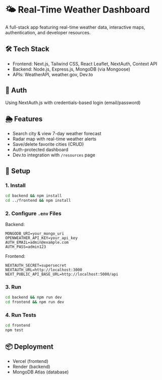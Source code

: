 # 🌤 Real-Time Weather Dashboard

A full-stack app featuring real-time weather data, interactive maps, authentication, and developer resources.

## 🛠 Tech Stack

- Frontend: Next.js, Tailwind CSS, React Leaflet, NextAuth, Context API
- Backend: Node.js, Express.js, MongoDB (via Mongoose)
- APIs: WeatherAPI, weather.gov, Dev.to

## 🔐 Auth

Using NextAuth.js with credentials-based login (email/password)

## 🌦 Features

- Search city & view 7-day weather forecast
- Radar map with real-time weather alerts
- Save/delete favorite cities (CRUD)
- Auth-protected dashboard
- Dev.to integration with `/resources` page

## 🧪 Setup

### 1. Install
```bash
cd backend && npm install
cd ../frontend && npm install
```

### 2. Configure `.env` Files
Backend:
```
MONGODB_URI=your_mongo_uri
OPENWEATHER_API_KEY=your_api_key
AUTH_EMAIL=admin@example.com
AUTH_PASS=admin123
```

Frontend:
```
NEXTAUTH_SECRET=supersecret
NEXTAUTH_URL=http://localhost:3000
NEXT_PUBLIC_API_BASE_URL=http://localhost:5000/api
```

### 3. Run
```bash
cd backend && npm run dev
cd frontend && npm run dev
```

### 4. Run Tests
```bash
cd frontend
npm test
```

## 📦 Deployment

- Vercel (frontend)
- Render (backend)
- MongoDB Atlas (database)
